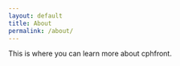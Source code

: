 ```yaml
---
layout: default
title: About
permalink: /about/
---
```


This is where you can learn more about cphfront.
